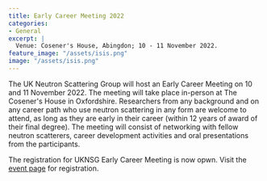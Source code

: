 ```yaml
---
title: Early Career Meeting 2022
categories:
- General
excerpt: |
  Venue: Cosener's House, Abingdon; 10 - 11 November 2022.
feature_image: "/assets/isis.png"
image: "/assets/isis.png"
---
```


The UK Neutron Scattering Group will host an Early Career Meeting on 10 and 11 November 2022. The meeting will take place in-person at The Cosener's House in Oxfordshire. Researchers from any background and on any career path who use neutron scattering in any form are welcome to attend, as long as they are early in their career (within 12 years of award of their final degree). The meeting will consist of networking with fellow neutron scatterers, career development activities and oral presentations from the participants. 


The registration for UKNSG Early Career Meeting is now opwn. Visit the [event page](https://iop.eventsair.com/nsg2022) for registration.  

